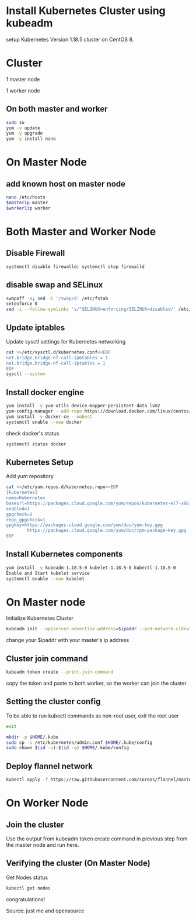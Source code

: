 # Install Kubernetes Cluster using kubeadm
setup Kubernetes Version 1.18.5 cluster on CentOS 8.

# Cluster
1 master node

1 worker node

## On both master and worker
```bash
sudo su
yum -y update
yum -y upgrade
yum -y install nano
```

# On Master Node

## add known host on master node
```bash
nano /etc/hosts
$masterip master
$worker1ip worker
```

# Both Master and Worker Node
## Disable Firewall
```bash
systemctl disable firewalld; systemctl stop firewalld
```
## disable swap and SELinux
```bash
swapoff -a; sed -i '/swap/d' /etc/fstab
setenforce 0
sed -i --follow-symlinks 's/^SELINUX=enforcing/SELINUX=disabled/' /etc/sysconfig/selinux
```
## Update iptables
Update sysctl settings for Kubernetes networking
```bash
cat >>/etc/sysctl.d/kubernetes.conf<<EOF
net.bridge.bridge-nf-call-ip6tables = 1
net.bridge.bridge-nf-call-iptables = 1
EOF
sysctl --system
```
## Install docker engine
```bash
yum install -y yum-utils device-mapper-persistent-data lvm2
yum-config-manager --add-repo https://download.docker.com/linux/centos/docker-ce.repo
yum install -y docker-ce --nobest
systemctl enable --now docker
```
check docker's status
```bash
systemctl status docker
```
## Kubernetes Setup
Add yum repository
```bash
cat >>/etc/yum.repos.d/kubernetes.repo<<EOF
[kubernetes]
name=Kubernetes
baseurl=https://packages.cloud.google.com/yum/repos/kubernetes-el7-x86_64
enabled=1
gpgcheck=1
repo_gpgcheck=1
gpgkey=https://packages.cloud.google.com/yum/doc/yum-key.gpg
        https://packages.cloud.google.com/yum/doc/rpm-package-key.gpg
EOF
```
## Install Kubernetes components
```bash
yum install -y kubeadm-1.18.5-0 kubelet-1.18.5-0 kubectl-1.18.5-0
Enable and Start kubelet service
systemctl enable --now kubelet
```

# On Master node
Initialize Kubernetes Cluster
```bash
kubeadm init --apiserver-advertise-address=$ipaddr --pod-network-cidr=192.168.0.0/16
```
change your $ipaddr with your master's ip address 

## Cluster join command
```bash
kubeadm token create --print-join-command
```
copy the token and paste to both worker, so the worker can join the cluster

## Setting the cluster config
To be able to run kubectl commands as non-root user, exit the root user
```bash
exit
```
```bash
mkdir -p $HOME/.kube
sudo cp -i /etc/kubernetes/admin.conf $HOME/.kube/config
sudo chown $(id -u):$(id -g) $HOME/.kube/config
```
## Deploy flannel network
```bash
kubectl apply -f https://raw.githubusercontent.com/coreos/flannel/master/Documentation/kube-flannel.yml
```

# On Worker Node
## Join the cluster

Use the output from kubeadm token create command in previous step from the master node and run here.

## Verifying the cluster (On Master Node)
Get Nodes status
```bash
kubectl get nodes
```
congratulations!

Source: just me and opensource